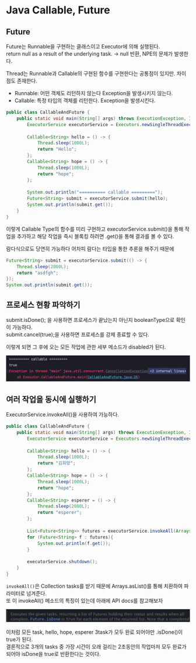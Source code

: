 # Java Callable, Future

## Future
Future는 Runnable을 구현하는 클래스이고 Executor에 의해 실행된다.  
return null as a result of the underlying task. -> null 반환, NPE의 문제가 발생한다.
  
Thread는 Runnable과 Callable의 구현된 함수를 구현한다는 공통점이 있지만. 차이점도 존재한다.  

- Runnable: 어떤 객체도 리턴하지 않는다 Exception을 발생시키지 않는다.
- Callable: 특정 타입의 객체를 리턴한다. Exception을 발생시킨다.

```java
public class CallableAndFuture {
    public static void main(String[] args) throws ExecutionException, InterruptedException {
        ExecutorService executorService = Executors.newSingleThreadExecutor();

        Callable<String> hello = () -> {
            Thread.sleep(1000L);
            return "Hello";
        };
        Callable<String> hope = () -> {
            Thread.sleep(1000L);
            return "hope";
        };

        System.out.println("========== callable =========");
        Future<String> submit = executorService.submit(hello);
        System.out.println(submit.get());
    }
}
```

이렇게 Callable Type의 함수를 미리 구현하고 executorService.submit()을 통해 작업을 추가하고 해당 작업을 즉시 블록킹 하려면 .get()을 통해 결과를 볼 수 있다.  
  
람다식으로도 당연히 가능하다 어차피 람다는 타입을 통한 추론을 해주기 때문에

```java
Future<String> submit = executorService.submit(() -> {
    Thread.sleep(2000L);
    return "asdfgh";
});
System.out.println(submit.get());
```

## 프로세스 현황 파악하기
submit.isDone(); 을 사용하면 프로세스가 끝났는지 아닌지 booleanType으로 확인이 가능하다.  
submit.cancel(true);을 사용하면 프로세스를 강제 종료할 수 있다.
  
이렇게 되면 그 후에 오는 모든 작업에 관한 세부 메소드가 disabled가 된다.

![](./image/disabled.png)

## 여러 작업을 동시에 실행하기
ExecutorService.invokeAll()을 사용하여 가능하다.
```java
public class CallableAndFuture {
    public static void main(String[] args) throws ExecutionException, InterruptedException {
        ExecutorService executorService = Executors.newSingleThreadExecutor();

        Callable<String> hello = () -> {
            Thread.sleep(1000L);
            return "김희망";
        };
        Callable<String> hope = () -> {
            Thread.sleep(1000L);
            return "hope";
        };
        Callable<String> esperer = () -> {
            Thread.sleep(2000L);
            return "esperer";
        };

        List<Future<String>> futures = executorService.invokeAll(Arrays.asList(hello, hope, esperer));
        for (Future<String> f : futures){
            System.out.println(f.get());
        }

        executorService.shutdown();
    }
}
```

`invokeAll()`은 Collection tasks를 받기 때문에 Arrays.asList()를 통해 치환하여 파라미터로 넘겨준다.  
또 이 invokeAll() 메소드의 특징이 있는데 아래에 API docs를 참고해보자

![](./image/invokeAll-api-docs.png)

이처럼 모든 task, hello, hope, esperer 3task가 모두 완료 되어야만 .isDone()이 true가 된다.  
결론적으로 3개의 tasks 중 가장 시간이 오래 걸리는 2초동안의 작업마저 모두 완료가 되어야 isDone을 true로 반환한다는 것이다.